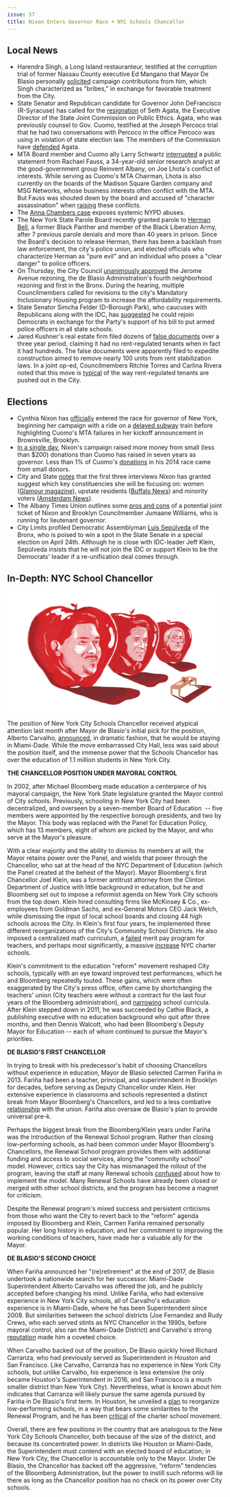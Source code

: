 ```yaml
---
issue: 57
title: Nixon Enters Governor Race + NYC Schools Chancellor
---
```

 
## Local News
-   Harendra Singh, a Long Island restauranteur, testified at the corruption trial of former Nassau County executive Ed Mangano that Mayor De Blasio personally [solicited](https://www.nytimes.com/2018/03/22/nyregion/de-blasio-campaign-bribes-harenda-signh.html) campaign contributions from him, which Singh characterized as "bribes," in exchange for favorable treatment from the City.
-   State Senator and Republican candidate for Governor John DeFrancisco (R-Syracuse) has called for the [resignation](http://www.nydailynews.com/news/politics/lovett-republican-gov-hopeful-demands-scalp-percoco-case-article-1.3883275) of Seth Agata, the Executive Director of the State Joint Commission on Public Ethics. Agata, who was previously counsel to Gov. Cuomo, testified at the Joseph Percoco trial that he had two conversations with Percoco in the office Percoco was using in violation of state election law. The members of the Commission have [defended](http://www.nydailynews.com/new-york/state-ethics-commission-stands-behind-executive-director-article-1.3885613) Agata.
-   MTA Board member and Cuomo ally Larry Schwartz [interrupted](https://www.politico.com/states/new-york/city-hall/story/2018/03/19/cuomo-ally-interrupts-advocates-testimony-to-accuse-her-of-character-assassination-320528) a public statement from Rachael Fauss, a 34-year-old senior research analyst at the good-government group Reinvent Albany, on Joe Lhota's conflict of interests. While serving as Cuomo's MTA Chairman, Lhota is also currently on the boards of the Madison Square Garden company and MSG Networks, whose business interests often conflict with the MTA. But Fauss was shouted down by the board and accused of "character assassination" when [raising](https://www.youtube.com/watch?v=H_5Sb2Q54UU&feature=youtu.be&t=157) these conflicts.
-   The [Anna Chambers case](https://www.jacobinmag.com/2018/03/anna-chambers-nypd-sexual-assault-police-reform) exposes systemic NYPD abuses.
-   The New York State Parole Board recently granted parole to [Herman Bell](https://www.colorlines.com/articles/after-nearly-45-years-incarceration-herman-bell-wins-parole), a former Black Panther and member of the Black Liberation Army, after 7 previous parole denials and more than 40 years in prison. Since the Board's decision to release Herman, there has been a backlash from law enforcement, the city's police union, and elected officials who characterize Herman as "pure evil" and an individual who poses a "clear danger" to police officers.
-   On Thursday, the City Council [unanimously approved](https://citylimits.org/2018/03/23/jerome-avenue-rezoning-gets-unanimous-council-nod-despite-local-opposition/) the Jerome Avenue rezoning, the de Blasio Administration's fourth neighborhood rezoning and first in the Bronx. During the hearing, multiple Councilmembers called for revisions to the city's Mandatory Inclusionary Housing program to increase the affordability requirements.
-   State Senator Simcha Felder (D-Borough Park), who caucuses with Republicans along with the IDC, has [suggested](https://www.cityandstateny.com/articles/politics/new-york-state/armed-school-officers-could-be-key-turning-state-senate-blue.html) he could rejoin Democrats in exchange for the Party's support of his bill to put armed police officers in all state schools.
-   Jared Kushner's real estate firm filed dozens of [false documents](https://apnews.com/002703e70347481cb993027d04f543cc) over a three year period, claiming it had no rent-regulated tenants when in fact it had hundreds. The false documents were apparently filed to expedite construction aimed to remove nearly 100 units from rent stabilization laws. In a joint op-ed, Councilmembers Ritchie Torres and Carlina Rivera noted that this move is [typical](http://www.nydailynews.com/opinion/kushner-tip-iceberg-suffering-nyc-tenants-article-1.3888667) of the way rent-regulated tenants are pushed out in the City.

## Elections
-   Cynthia Nixon has [officially](http://thehill.com/homenews/campaign/379142-cynthia-nixon-to-challenge-cuomo-for-ny-governor) entered the race for governor of New York, beginning her campaign with a ride on a [delayed subway](https://twitter.com/RebeccaKKatz/status/976105131258339328) train before highlighting Cuomo's MTA failures in her kickoff announcement in Brownsville, Brooklyn.
-   [In a single day](https://www.politico.com/states/new-york/albany/story/2018/03/22/nixon-touts-small-donors-but-do-they-matter-326918), Nixon's campaign raised more money from small (less than $200) donations than Cuomo has raised in seven years as governor. Less than 1% of Cuomo's [donations](https://www.politico.com/states/new-york/albany/story/2014/12/how-cuomo-raised-big-money-from-small-number-of-donors-017991) in his 2014 race came from small donors.
-   City and State [notes](https://www.cityandstateny.com/articles/politics/campaigns-elections/cynthia-nixons-media-strategy-targets-key-constituencies.html) that the first three interviews Nixon has granted suggest which key constituencies she will be focusing on: women ([Glamour magazine](https://www.glamour.com/story/cynthia-nixon-new-york-governor-interview)), upstate residents ([Buffalo News](http://buffalonews.com/2018/03/22/cynthia-nixon-slams-cuomo-on-albanys-culture-of-corruption/)) and minority voters ([Amsterdam News](http://amsterdamnews.com/news/2018/mar/21/govenor-candidate-cynthia-nixon/)).
-   The Albany Times Union outlines some [pros and cons](https://www.timesunion.com/news/article/Will-Cynthia-Nixon-team-up-with-a-fellow-12774512.php) of a potential joint ticket of Nixon and Brooklyn Councilmember Jumaane Williams, who is running for lieutenant governor.
-   City Limits profiled Democratic Assemblyman [Luis Sepúlveda](https://citylimits.org/2018/03/22/sepulveda-not-a-county-man-but-is-countys-pick-for-vacant-bronx-senate-seat/) of the Bronx, who is poised to win a spot in the State Senate in a special election on April 24th. Although he is close with IDC-leader Jeff Klein, Sepúlveda insists that he will not join the IDC or support Klein to be the Democrats' leader if a re-unification deal comes through.

## In-Depth: NYC School Chancellor
!["Divestment"](https://raw.githubusercontent.com/nycdsa/the-thorn/master/src/images/thorn_chancellor_05.jpg)

The position of New York City Schools Chancellor received atypical attention last month after Mayor de Blasio's initial pick for the position, Alberto Carvalho, [announced](https://www.politico.com/states/new-york/albany/story/2018/03/01/carvalho-shocker-leaves-city-hall-scrambling-287235), in dramatic fashion, that he would be staying in Miami-Dade. While the move embarrassed City Hall, less was said about the position itself, and the immense power that the Schools Chancellor has over the education of 1.1 million students in New York City.

**THE CHANCELLOR POSITION UNDER MAYORAL CONTROL**

In 2002, after Michael Bloomberg made education a centerpiece of his mayoral campaign, the New York State legislature granted the Mayor control of City schools. Previously, schooling in New York City had been decentralized, and overseen by a seven-member Board of Education  -- five members were appointed by the respective borough presidents, and two by the Mayor. This body was replaced with the Panel for Education Policy, which has 13 members, eight of whom are picked by the Mayor, and who serve at the Mayor's pleasure.

With a clear majority and the ability to dismiss its members at will, the Mayor retains power over the Panel, and wields that power through the Chancellor, who sat at the head of the NYC Department of Education (which the Panel created at the behest of the Mayor). Mayor Bloomberg's first Chancellor Joel Klein, was a former antitrust attorney from the Clinton Department of Justice with little background in education, but he and Bloomberg set out to impose a reformist agenda on New York City schools from the top down. Klein hired consulting firms like McKinsey & Co., ex-employees from Goldman Sachs, and ex-General Motors CEO Jack Welch, while dismissing the input of local school boards and closing 44 high schools across the City. In Klein's first four years, he implemented three different reorganizations of the City's Community School Districts. He also imposed a centralized math curriculum, a [failed](https://stateimpact.npr.org/florida/2011/07/19/second-study-says-merit-pay-fails-to-motivate-improve-scores/https://stateimpact.npr.org/florida/2011/07/19/second-study-says-merit-pay-fails-to-motivate-improve-scores/) merit pay program for teachers, and perhaps most significantly, a massive [increase](http://educationpost.org/the-man-most-responsible-for-charter-school-growth-in-new-york-city/) NYC charter schools.

Klein's commitment to the education "reform" movement reshaped City schools, typically with an eye toward improved test performances, which he and Bloomberg repeatedly touted. These gains, which were often exaggerated by the City's press office, often came by shortchanging the teachers' union (City teachers were without a contract for the last four years of the Bloomberg administration), and [narrowing](http://www.nytimes.com/2009/08/04/nyregion/04scores.html) school curricula. After Klein stepped down in 2011, he was succeeded by Cathie Black, a publishing executive with no education background who quit after three months, and then Dennis Walcott, who had been Bloomberg's Deputy Mayor for Education -- each of whom continued to pursue the Mayor's priorities.

**DE BLASIO'S FIRST CHANCELLOR**

In trying to break with his predecessor's habit of choosing Chancellors without experience in education, Mayor de Blasio selected Carmen Fariña in 2013. Fariña had been a teacher, principal, and superintendent in Brooklyn for decades, before serving as Deputy Chancellor under Klein. Her extensive experience in classrooms and schools represented a distinct break from Mayor Bloomberg's Chancellors, and led to a less combative [relationship](https://www.wnyc.org/story/teacher-contract-includes-raises-and-more-time-professional-development/) with the union. Fariña also oversaw de Blasio's plan to provide universal pre-k.

Perhaps the biggest break from the Bloomberg/Klein years under Fariña was the introduction of the Renewal School program. Rather than closing low-performing schools, as had been common under Mayor Bloomberg's Chancellors, the Renewal School program provides them with additional funding and access to social services, along the "community school" model. However, critics say the City has mismanaged the rollout of the program, leaving the staff at many Renewal schools [confused](https://www.theatlantic.com/education/archive/2017/02/the-renewal-school-gamble/515985/) about how to implement the model. Many Renewal Schools have already been closed or merged with other school districts, and the program has become a magnet for criticism.

Despite the Renewal program's mixed success and persistent criticisms from those who want the City to revert back to the "reform" agenda imposed by Bloomberg and Klein, Carmen Fariña remained personally popular. Her long history in education, and her commitment to improving the working conditions of teachers, have made her a valuable ally for the Mayor.

**DE BLASIO'S SECOND CHOICE**

When Fariña announced her "(re)retirement" at the end of 2017, de Blasio undertook a nationwide search for her successor. Miami-Dade Superintendent Alberto Carvalho was offered the job, and he publicly accepted before changing his mind. Unlike Fariña, who had extensive experience in New York City schools, all of Carvalho's education experience is in Miami-Dade, where he has been Superintendent since 2008. But similarities between the school districts (Joe Fernandez and Rudy Crews, who each served stints as NYC Chancellor in the 1990s, before mayoral control, also ran the Miami-Dade District) and Carvalho's strong [reputation](https://www.politico.com/states/new-york/city-hall/story/2018/02/28/miami-schools-chief-alberto-carvalho-will-be-new-york-citys-next-chancellor-260152) made him a coveted choice.

When Carvalho backed out of the position, De Blasio quickly hired Richard Carranza, who had previously served as Superintendent in Houston and San Francisco. Like Carvalho, Carranza has no experience in New York City schools, but unlike Carvalho, his experience is less extensive (he only became Houston's Superintendent in 2016, and San Francisco is a much smaller district than New York City). Nevertheless, what is known about him indicates that Carranza will likely pursue the same agenda pursued by Fariña in De Blasio's first term. In Houston, he unveiled a [plan](https://www.houstonchronicle.com/news/education/article/Houston-news-12526307.php) to reorganize low-performing schools, in a way that bears some similarities to the Renewal Program, and he has been [critical](http://www.houstoncvpe.org/hisd_superintendent_supports_immigrant_right_to_learn) of the charter school movement.

Overall, there are few positions in the country that are analogous to the New York City Schools Chancellor, both because of the size of the district, and because its concentrated power. In districts like Houston or Miami-Dade, the Superintendent must contend with an elected board of education; in New York City, the Chancellor is accountable only to the Mayor. Under De Blasio, the Chancellor has backed off the aggressive, "reform" tendencies of the Bloomberg Administration, but the power to instill such reforms will lie there as long as the Chancellor position has no check on its power over City schools.
